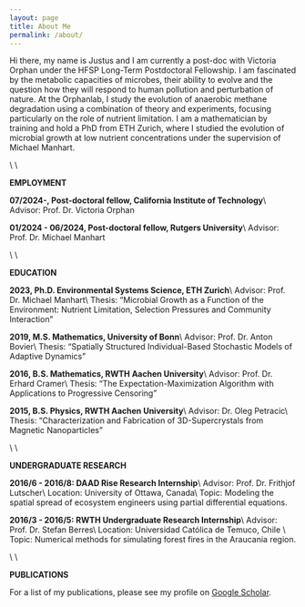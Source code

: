```yaml
---
layout: page
title: About Me
permalink: /about/
---
```


Hi there, my name is Justus and I am currently a post-doc with Victoria Orphan under the HFSP Long-Term Postdoctoral Fellowship. 
I am fascinated by the metabolic capacities of microbes, their ability to evolve and the question how they will respond to human pollution and perturbation of nature. 
At the Orphanlab, I study the evolution of anaerobic methane degradation using a combination of theory and experiments, focusing particularly on the role of nutrient limitation.
I am a mathematician by training and hold a PhD from ETH Zurich, where I studied the evolution of microbial growth at low nutrient concentrations under the supervision of Michael Manhart. 

<!-- previously and first came into contact with ecology through an undergraduate research internship, where I helped to derive equations that describe how a population of beavers moves along a river (the internship was in Canada).  It's during my master's thesis  that I discovered my interest for the evolutionary process, working out the conditions for mutant invasion under phenotypic heterogeneity. -->
<!-- <!-1- the convergence of stochastic partial differential equations -1-> --> 
<!-- <!-1- that working out the stochastic invasion of a mutant genotype into a wild-type population with phenotypic heterogeneity. -1-> --> 
<!-- For my PhD, I chose to  work on empirical variation of microbial growth traits in the group of  Michael Manhart, then a junior group hosted within the [Theoretical Biology group](https://tb.ethz.ch) at ETH Zurich. -->
<!-- <!-1- to figure out the variation in lag time, growth rate and biomass yield that mutation supplies and how selection acts on these traits. -1-> --> 

<!-- In the second half of my PhD, I became increasingly interested in the impact of microbial communities on biogeochemical cycling and bioremidiation, thanks to collaborating with Noelle Held (now [at USC](https://proteoceanlab.github.io/about.html))  and lot's of time  spent with the [Microbial System Ecology group](https://mse.ethz.ch/) and the [UMIK department](https://www.eawag.ch/en/department/umik/) at Eawag. --> 
<!-- <!-1- whether these microbes will adapt fast enough to help re-balance the resource cycles. -1-> -->

\\
\\

**EMPLOYMENT**

**07/2024-, Post-doctoral fellow, California Institute of Technology**\\
Advisor: Prof. Dr. Victoria Orphan

**01/2024 - 06/2024, Post-doctoral fellow, Rutgers University**\\
Advisor: Prof. Dr. Michael Manhart

\\
\\

**EDUCATION**

**2023, Ph.D. Environmental Systems Science, ETH Zurich**\\
Advisor: Prof. Dr. Michael Manhart\\
Thesis: “Microbial Growth as a Function of the Environment: Nutrient Limitation, Selection Pressures and Community Interaction”

**2019, M.S. Mathematics, University of Bonn**\\
Advisor: Prof. Dr.  Anton Bovier\\
Thesis: “Spatially Structured Individual-Based Stochastic Models of Adaptive Dynamics”

**2016, B.S. Mathematics, RWTH Aachen University**\\
Advisor: Prof. Dr. Erhard Cramer\\
Thesis: “The Expectation-Maximization Algorithm with Applications to Progressive Censoring”

**2015, B.S. Physics, RWTH Aachen University**\\
Advisor: Dr. Oleg Petracic\\
Thesis: “Characterization and Fabrication of 3D-Supercrystals from Magnetic Nanoparticles”

\\
\\

**UNDERGRADUATE RESEARCH**

**2016/6 - 2016/8:  DAAD Rise Research Internship**\\
Advisor:  Prof. Dr. Frithjof Lutscher\\
Location: University of Ottawa, Canada\\
Topic: Modeling the spatial spread of ecosystem engineers using partial differential equations.


**2016/3 - 2016/5: RWTH Undergraduate Research Internship**\\
Advisor:  Prof. Dr. Stefan Berres\\
Location:  Universidad Católica de Temuco, Chile \\
Topic: Numerical methods for simulating forest fires in the Araucania region. 

\\
\\

**PUBLICATIONS**

For a list of my publications, please see my profile on [Google Scholar](https://scholar.google.com/citations?view_op=list_works&user=--24NSEAAAAJ).



